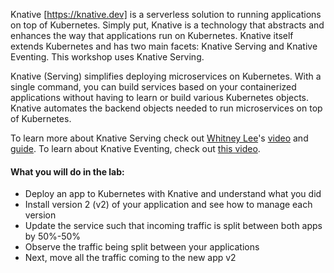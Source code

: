 Knative [https://knative.dev] is a serverless solution to running applications on top of Kubernetes.
Simply put, Knative is a technology that abstracts and enhances the way that applications run on Kubernetes. Knative itself extends Kubernetes and has two main facets: Knative Serving and Knative Eventing. This workshop uses Knative Serving.

Knative (Serving) simplifies deploying microservices on Kubernetes. With a single command, you can build services based on your containerized applications without having to learn or build various Kubernetes objects. Knative automates the backend objects needed to run microservices on top of Kubernetes.

To learn more about Knative Serving check out [Whitney Lee](https://tanzu.vmware.com/developer/team/whitney-lee/)'s [video](https://tanzu.vmware.com/developer/tv/enlightning/6/) and [guide](https://tanzu.vmware.com/developer/guides/knative-serving-wi/). 
To learn about Knative Eventing, check out [this video](https://tanzu.vmware.com/developer/tv/enlightning/7/).

#### What you will do in the lab:

* Deploy an app to Kubernetes with Knative and understand what you did
* Install version 2 (v2) of your application and see how to manage each version
* Update the service such that incoming traffic is split between both apps by 50%-50%
* Observe the traffic being split between your applications
* Next, move all the traffic coming to the new app v2